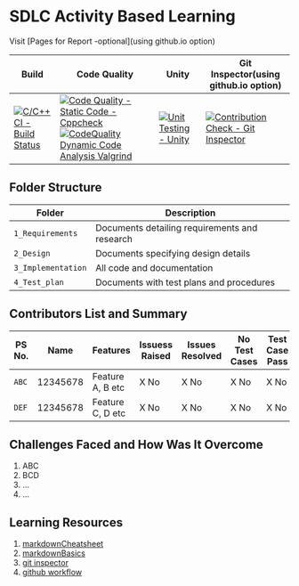 # SDLC Activity Based Learning

Visit [Pages for Report -optional](using github.io option)

Build | Code Quality | Unity | Git Inspector(using github.io option)
------|----------|-------|--------------
[![C/C++ CI - Build Status](https://github.com/pramanikpatel/Analyse_Control_System/actions/workflows/c-cpp.yml/badge.svg?branch=main)](https://github.com/pramanikpatel/Analyse_Control_System/actions/workflows/c-cpp.yml) | [![Code Quality - Static Code - Cppcheck](https://github.com/pramanikpatel/Analyse_Control_System/actions/workflows/cppcheck.yml/badge.svg?branch=main)](https://github.com/pramanikpatel/Analyse_Control_System/actions/workflows/cppcheck.yml) [![CodeQuality Dynamic Code Analysis Valgrind](https://github.com/pramanikpatel/Analyse_Control_System/actions/workflows/CodeQuality_Dynamic.yml/badge.svg)](https://github.com/pramanikpatel/Analyse_Control_System/actions/workflows/CodeQuality_Dynamic.yml)| [![Unit Testing - Unity](https://github.com/pramanikpatel/Analyse_Control_System/actions/workflows/unity.yml/badge.svg?branch=main)](https://github.com/pramanikpatel/Analyse_Control_System/actions/workflows/unity.yml)| [![Contribution Check - Git Inspector](https://github.com/pramanikpatel/Analyse_Control_System/actions/workflows/gitinspector.yml/badge.svg?branch=main)](https://github.com/pramanikpatel/Analyse_Control_System/actions/workflows/gitinspector.yml)

## Folder Structure
Folder             | Description
-------------------| -----------------------------------------
`1_Requirements`   | Documents detailing requirements and research
`2_Design`         | Documents specifying design details
`3_Implementation` | All code and documentation
`4_Test_plan`      | Documents with test plans and procedures

## Contributors List and Summary

PS No. |  Name   |    Features    | Issuess Raised |Issues Resolved|No Test Cases|Test Case Pass
-------|---------|----------------|----------------|---------------|-------------|--------------
`ABC` | 12345678  | Feature A, B etc    | X No     | X No   |X No   |X No     
`DEF` | 12345678  | Feature C, D etc    | X No     | X No   |X No   |X No     

## Challenges Faced and How Was It Overcome

1. ABC
2. BCD
3. ...
4. ...

## Learning Resources
1. [markdownCheatsheet](https://github.com/adam-p/markdown-here/wiki/Markdown-Cheatsheet)
2. [markdownBasics](https://guides.github.com/features/mastering-markdown/)
3. [git inspector](https://github.com/ejwa/gitinspector.git)
4. [github workflow](https://docs.github.com/en/actions/learn-github-action)

